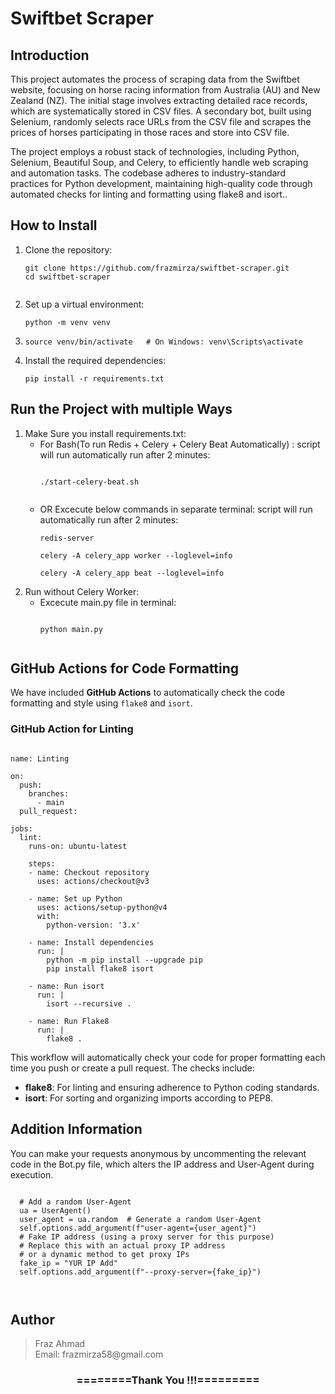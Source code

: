 <!DOCTYPE html>
<html lang="en">
<head>
    <meta charset="UTF-8">
    <meta name="viewport" content="width=device-width, initial-scale=1.0">
</head>
<body>

<h1>Swiftbet Scraper</h1>

<h2>Introduction</h2>
<p>This project automates the process of scraping data from the Swiftbet website, focusing on horse racing information from Australia (AU) and New Zealand (NZ). The initial stage involves extracting detailed race records, which are systematically stored in CSV files. A secondary bot, built using Selenium, randomly selects race URLs from the CSV file and scrapes the prices of horses participating in those races and store into CSV file.

The project employs a robust stack of technologies, including Python, Selenium, Beautiful Soup, and Celery, to efficiently handle web scraping and automation tasks. The codebase adheres to industry-standard practices for Python development, maintaining high-quality code through automated checks for linting and formatting using flake8 and isort..</p>

<h2>How to Install</h2>
<ol>
    <li>Clone the repository:</li>
    <pre><code>git clone https://github.com/frazmirza/swiftbet-scraper.git
cd swiftbet-scraper
    </code></pre>
  <li>Set up a virtual environment:</li>
        <pre><code>python -m venv venv </code></pre>
  <li><pre><code>source venv/bin/activate   # On Windows: venv\Scripts\activate </code></pre>
  </li>

  <li>Install the required dependencies:
        <pre><code>pip install -r requirements.txt</code></pre>
  </li>
</ol>

<h2>Run the Project with multiple Ways</h2>
<ol>
    <li>Make Sure you install requirements.txt:
        <ul>
        <li>For Bash(To run Redis + Celery + Celery Beat Automatically) : script will run automatically run after 2 minutes:
            <pre><code>
./start-celery-beat.sh
            </code></pre>
        </li>
            <li>OR Excecute below commands in separate terminal: script will run automatically run after 2 minutes:
                <pre><code>redis-server</code></pre>
                <pre><code>celery -A celery_app worker --loglevel=info</code></pre>
                <pre><code>celery -A celery_app beat --loglevel=info</code></pre>
            </li>
        </ul>
    </li>
    <li>Run without Celery Worker:
        <ul>
        <li>Excecute main.py file in terminal:
            <pre><code>
python main.py
            </code></pre>
    </li>

    
</ol>

<h2>GitHub Actions for Code Formatting</h2>
<p>We have included <strong>GitHub Actions</strong> to automatically check the code formatting and style using <code>flake8</code> and <code>isort</code>.</p>

<h3>GitHub Action for Linting</h3>

<pre><code>
name: Linting

on:
  push:
    branches:
      - main
  pull_request:

jobs:
  lint:
    runs-on: ubuntu-latest

    steps:
    - name: Checkout repository
      uses: actions/checkout@v3

    - name: Set up Python
      uses: actions/setup-python@v4
      with:
        python-version: '3.x'

    - name: Install dependencies
      run: |
        python -m pip install --upgrade pip
        pip install flake8 isort

    - name: Run isort
      run: |
        isort --recursive .

    - name: Run Flake8
      run: |
        flake8 .
</code></pre>

<p>This workflow will automatically check your code for proper formatting each time you push or create a pull request. The checks include:</p>
<ul>
    <li><strong>flake8</strong>: For linting and ensuring adherence to Python coding standards.</li>
    <li><strong>isort</strong>: For sorting and organizing imports according to PEP8.</li>
</ul>

<h2>Addition Information</h2>
<p>You can make your requests anonymous by uncommenting the relevant code in the Bot.py file, which alters the IP address and User-Agent during execution.</p>
<pre><code>
  # Add a random User-Agent
  ua = UserAgent()
  user_agent = ua.random  # Generate a random User-Agent
  self.options.add_argument(f"user-agent={user_agent}")
  # Fake IP address (using a proxy server for this purpose)
  # Replace this with an actual proxy IP address
  # or a dynamic method to get proxy IPs
  fake_ip = "YUR IP Add"
  self.options.add_argument(f"--proxy-server={fake_ip}")
  
</code></pre>


<h2>Author</h2>
<blockquote>
  Fraz Ahmad<br>
  Email: frazmirza58@gmail.com
</blockquote>

<div align="center">
    <h3>========Thank You !!!=========</h3>
</div>
</body>
</html>
